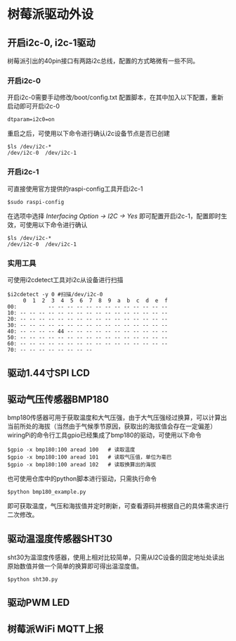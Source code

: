 # 树莓派驱动外设

## 开启i2c-0, i2c-1驱动
树莓派引出的40pin接口有两路i2c总线，配置的方式略微有一些不同。
### 开启i2c-0
开启i2c-0需要手动修改/boot/config.txt 配置脚本，在其中加入以下配置，重新启动即可开启i2c-0
```
dtparam=i2c0=on
```
重启之后，可使用以下命令进行确认i2c设备节点是否已创建
```
$ls /dev/i2c-*
/dev/i2c-0  /dev/i2c-1
```
### 开启i2c-1
可直接使用官方提供的raspi-config工具开启i2c-1
```
$sudo raspi-config
```
在选项中选择  *Interfacing Option -> I2C -> Yes* 即可配置开启i2c-1，配置即时生效，可使用以下命令进行确认
```
$ls /dev/i2c-*
/dev/i2c-0  /dev/i2c-1
```

### 实用工具
可使用i2cdetect工具对i2c从设备进行扫描
```
$i2cdetect -y 0 #扫描/dev/i2c-0
     0  1  2  3  4  5  6  7  8  9  a  b  c  d  e  f
00:          -- -- -- -- -- -- -- -- -- -- -- -- --
10: -- -- -- -- -- -- -- -- -- -- -- -- -- -- -- --
20: -- -- -- -- -- -- -- -- -- -- -- -- -- -- -- --
30: -- -- -- -- -- -- -- -- -- -- -- -- -- -- -- --
40: -- -- -- -- 44 -- -- -- -- -- -- -- -- -- -- --
50: -- -- -- -- -- -- -- -- -- -- -- -- -- -- -- --
60: -- -- -- -- -- -- -- -- -- -- -- -- -- -- -- --
70: -- -- -- -- -- -- -- --
```

## 驱动1.44寸SPI LCD
## 驱动气压传感器BMP180
bmp180传感器可用于获取温度和大气压强，由于大气压强经过换算，可以计算出当前所处的海拔（当然由于气候季节原因，获取出的海拔值会存在一定偏差）  
wiringPi的命令行工具gpio已经集成了bmp180的驱动，可使用以下命令
```
$gpio -x bmp180:100 aread 100   # 读取温度
$gpio -x bmp180:100 aread 101   # 读取气压值，单位为毫巴
$gpio -x bmp180:100 aread 102   # 读取换算出的海拔

```
也可使用仓库中的python脚本进行驱动，只需执行命令
```
$python bmp180_example.py
```
即可获取温度，气压和海拔值并定时刷新，可查看源码并根据自己的具体需求进行二次修改。

## 驱动温湿度传感器SHT30
sht30为温湿度传感器，使用上相对比较简单，只需从I2C设备的固定地址处读出原始数值并做一个简单的换算即可得出温湿度值。
```
$python sht30.py
```
## 驱动PWM LED
## 树莓派WiFi MQTT上报
